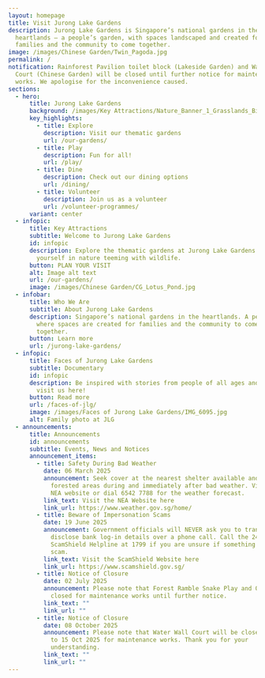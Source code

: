 ```yaml
---
layout: homepage
title: Visit Jurong Lake Gardens
description: Jurong Lake Gardens is Singapore’s national gardens in the
  heartlands – a people’s garden, with spaces landscaped and created for
  families and the community to come together.
image: /images/Chinese Garden/Twin_Pagoda.jpg
permalink: /
notification: Rainforest Pavilion toilet block (Lakeside Garden) and Water Wall
  Court (Chinese Garden) will be closed until further notice for maintenance
  works. We apologise for the inconvenience caused.
sections:
  - hero:
      title: Jurong Lake Gardens
      background: /images/Key Attractions/Nature_Banner_1_Grasslands_Bird_Hide.jpg
      key_highlights:
        - title: Explore
          description: Visit our thematic gardens
          url: /our-gardens/
        - title: Play
          description: Fun for all!
          url: /play/
        - title: Dine
          description: Check out our dining options
          url: /dining/
        - title: Volunteer
          description: Join us as a volunteer
          url: /volunteer-programmes/
      variant: center
  - infopic:
      title: Key Attractions
      subtitle: Welcome to Jurong Lake Gardens
      id: infopic
      description: Explore the thematic gardens at Jurong Lake Gardens. Immerse
        yourself in nature teeming with wildlife.
      button: PLAN YOUR VISIT
      alt: Image alt text
      url: /our-gardens/
      image: /images/Chinese Garden/CG_Lotus_Pond.jpg
  - infobar:
      title: Who We Are
      subtitle: About Jurong Lake Gardens
      description: Singapore’s national gardens in the heartlands. A people’s garden,
        where spaces are created for families and the community to come
        together.
      button: Learn more
      url: /jurong-lake-gardens/
  - infopic:
      title: Faces of Jurong Lake Gardens
      subtitle: Documentary
      id: infopic
      description: Be inspired with stories from people of all ages and cultures that
        visit us here!
      button: Read more
      url: /faces-of-jlg/
      image: /images/Faces of Jurong Lake Gardens/IMG_6095.jpg
      alt: Family photo at JLG
  - announcements:
      title: Announcements
      id: announcements
      subtitle: Events, News and Notices
      announcement_items:
        - title: Safety During Bad Weather
          date: 06 March 2025
          announcement: Seek cover at the nearest shelter available and avoid entering
            forested areas during and immediately after bad weather. Visit the
            NEA website or dial 6542 7788 for the weather forecast.
          link_text: Visit the NEA Website here
          link_url: https://www.weather.gov.sg/home/
        - title: Beware of Impersonation Scams
          date: 19 June 2025
          announcement: Government officials will NEVER ask you to transfer money or
            disclose bank log-in details over a phone call. Call the 24/7
            ScamShield Helpline at 1799 if you are unsure if something is a
            scam.
          link_text: Visit the ScamShield Website here
          link_url: https://www.scamshield.gov.sg/
        - title: Notice of Closure
          date: 02 July 2025
          announcement: Please note that Forest Ramble Snake Play and Otter Play will be
            closed for maintenance works until further notice.
          link_text: ""
          link_url: ""
        - title: Notice of Closure
          date: 08 October 2025
          announcement: Please note that Water Wall Court will be closed from 13 Oct 2025
            to 15 Oct 2025 for maintenance works. Thank you for your
            understanding.
          link_text: ""
          link_url: ""
---
```

